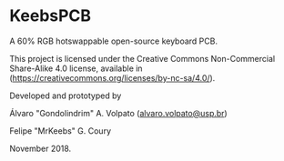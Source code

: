 # KeebsPCB


A 60% RGB hotswappable open-source keyboard PCB.

This project is licensed under the Creative Commons Non-Commercial Share-Alike 4.0 license, available in (https://creativecommons.org/licenses/by-nc-sa/4.0/).

Developed and prototyped by

Álvaro "Gondolindrim" A. Volpato (<alvaro.volpato@usp.br>)

Felipe "MrKeebs" G. Coury

November 2018.
